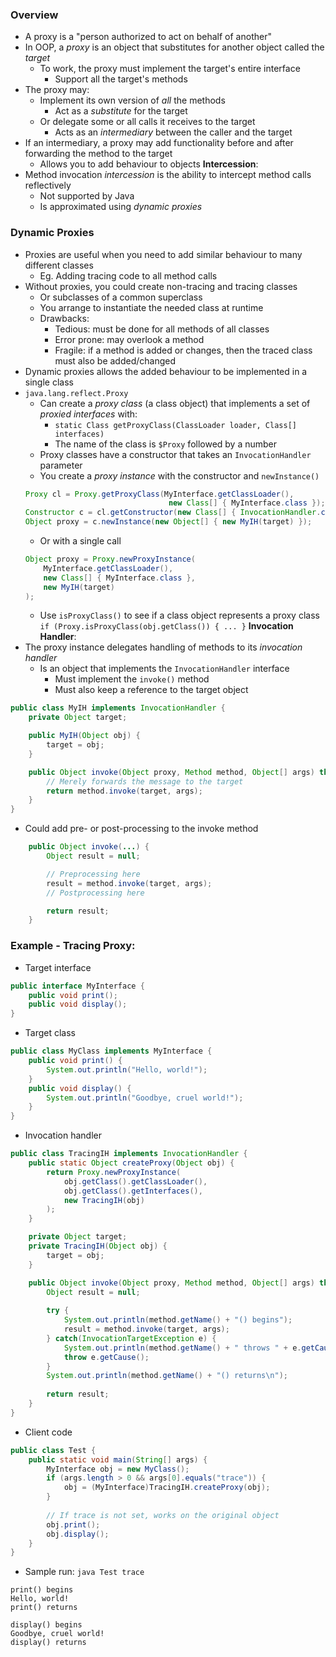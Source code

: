 ### Overview
 - A proxy is a "person authorized to act on behalf of another"
 - In OOP, a *proxy* is an object that substitutes for another object called the *target*
	 - To work, the proxy must implement the target's entire interface
		 - Support all the target's methods
 - The proxy may:
	 - Implement its own version of *all* the methods
		 - Act as a *substitute* for the target
	 - Or delegate some or all calls it receives to the target
		 - Acts as an *intermediary* between the caller and the target
 - If an intermediary, a proxy may add functionality before and after forwarding the method to the target
	 - Allows you to add behaviour to objects
**Intercession**:
 - Method invocation *intercession* is the ability to intercept method calls reflectively
	 - Not supported by Java
	 - Is approximated using *dynamic proxies*

### Dynamic Proxies
 - Proxies are useful when you need to add similar behaviour to many different classes
	 - Eg. Adding tracing code to all method calls
 - Without proxies, you could create non-tracing and tracing classes
	 - Or subclasses of a common superclass
	 - You arrange to instantiate the needed class at runtime
	 - Drawbacks:
		 - Tedious: must be done for all methods of all classes
		 - Error prone: may overlook a method
		 - Fragile: if a method is added or changes, then the traced class must also be added/changed
 - Dynamic proxies allows the added behaviour to be implemented in a single class
 - `java.lang.reflect.Proxy`
	 - Can create a *proxy class* (a class object) that implements a set of *proxied interfaces* with:
		 - `static Class getProxyClass(ClassLoader loader, Class[] interfaces)`
		 - The name of the class is `$Proxy` followed by a number
	 - Proxy classes have a constructor that takes an `InvocationHandler` parameter
	 - You create a *proxy instance* with the constructor and `newInstance()`
	```java
	Proxy cl = Proxy.getProxyClass(MyInterface.getClassLoader(), 
									new Class[] { MyInterface.class });
	Constructor c = cl.getConstructor(new Class[] { InvocationHandler.class });
	Object proxy = c.newInstance(new Object[] { new MyIH(target) });
	```
	 - Or with a single call
    ```java
	Object proxy = Proxy.newProxyInstance(
		MyInterface.getClassLoader(),
		new Class[] { MyInterface.class },
		new MyIH(target)
	);
    ```
	 - Use `isProxyClass()` to see if a class object represents a proxy class
	   `if (Proxy.isProxyClass(obj.getClass()) { ... }`
**Invocation Handler**:
 - The proxy instance delegates handling of methods to its *invocation handler*
	 - Is an object that implements the `InvocationHandler` interface
		 - Must implement the `invoke()` method
		 - Must also keep a reference to the target object
```java
public class MyIH implements InvocationHandler {
	private Object target;

	public MyIH(Object obj) {
		target = obj;
	}

	public Object invoke(Object proxy, Method method, Object[] args) throws Throwable {
		// Merely forwards the message to the target
		return method.invoke(target, args);
	}
}
```
 - Could add pre- or post-processing to the invoke method
```java
	public Object invoke(...) {
		Object result = null;

		// Preprocessing here
		result = method.invoke(target, args);
		// Postprocessing here

		return result;
	}
```

### Example - Tracing Proxy:
 - Target interface
```java
public interface MyInterface {
	public void print();
	public void display();
}
```
 - Target class
```java
public class MyClass implements MyInterface {
	public void print() {
		System.out.println("Hello, world!");
	}
	public void display() {
		System.out.println("Goodbye, cruel world!");
	}
}
```
 - Invocation handler
```java
public class TracingIH implements InvocationHandler {
	public static Object createProxy(Object obj) {
		return Proxy.newProxyInstance(
			obj.getClass().getClassLoader(),
			obj.getClass().getInterfaces(),
			new TracingIH(obj)
		);
	}

	private Object target;
	private TracingIH(Object obj) {
		target = obj;
	}

	public Object invoke(Object proxy, Method method, Object[] args) throws Throwable {
		Object result = null;
		
		try {
			System.out.println(method.getName() + "() begins");
			result = method.invoke(target, args);
		} catch(InvocationTargetException e) {
			System.out.println(method.getName() + " throws " + e.getCause());
			throw e.getCause();
		}
		System.out.println(method.getName() + "() returns\n");
		
		return result;
	}
}
```
 - Client code
```java
public class Test {
	public static void main(String[] args) {
		MyInterface obj = new MyClass();
		if (args.length > 0 && args[0].equals("trace")) {
			obj = (MyInterface)TracingIH.createProxy(obj);
		}
		
		// If trace is not set, works on the original object
		obj.print();
		obj.display();
	}
}
```
 - Sample run: `java Test trace`
```
print() begins
Hello, world!
print() returns

display() begins
Goodbye, cruel world!
display() returns
```
